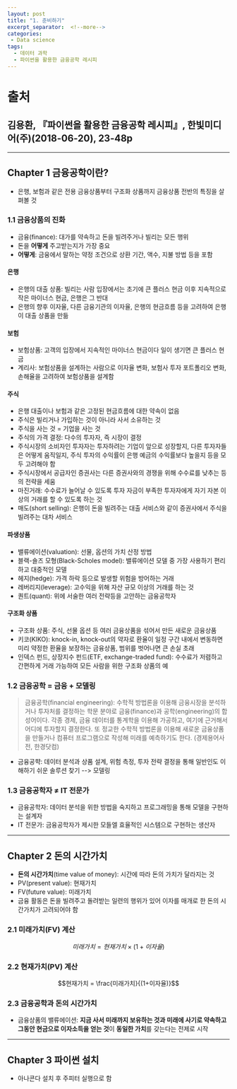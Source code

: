 ```yaml
---
layout: post
title: "1. 준비하기"
excerpt_separator:  <!--more-->
categories:
 - Data science
tags:
  - 데이터 과학
  - 파이썬을 활용한 금융공학 레시피
---
```

# 출처

## 김용환, 『파이썬을 활용한 금융공학 레시피』, 한빛미디어(주)(2018-06-20), 23-48p

---
<!--more-->

## Chapter 1 금융공학이란?

* 은행, 보험과 같은 전용 금융상품부터 구조화 상품까지 금융상품 전반의 특징을 살펴볼 것

### 1.1 금융상품의 진화

* 금융(finance): 대가를 약속하고 돈을 빌려주거나 빌리는 모든 행위
* 돈을 **어떻게** 주고받는지가 가장 중요
* **어떻게**: 금융에서 말하는 약정 조건으로 상환 기간, 액수, 지불 방법 등을 포함

#### 은행

* 은행의 대출 상품: 빌리는 사람 입장에서는 초기에 큰 플러스 현금 이후 지속적으로 작은 마이너스 현금, 은행은 그 반대
* 은행의 향후 이자율, 다른 금융기관의 이자율, 은행의 현금흐름 등을 고려하여 은행이 대출 상품을 만듦

#### 보험

* 보험상품: 고객의 입장에서 지속적인 마이너스 현금이다 일이 생기면 큰 플러스 현금
* 계리사: 보험상품을 설계하는 사람으로 이자율 변화, 보험사 투자 포트폴리오 변화, 손해율을 고려하여 보험상품을 설계함

#### 주식

* 은행 대출이나 보험과 같은 고정된 현금흐름에 대한 약속이 없음
* 주식은 빌리거나 가입하는 것이 아니라 사서 소유하는 것
* 주식을 사는 것 = 기업을 사는 것
* 주식의 가격 결정: 다수의 투자자, 즉 시장이 결정
* 주식시장의 소비자인 투자자는 투자하려는 기업이 앞으로 성장할지, 다른 투자자들은 어떻게 움직일지, 주식 투자의 수익률이 은행 예금의 수익률보다 높을지 등을 모두 고려해야 함
* 주식시장에서 공급자인 증권사는 다른 증권사와의 경쟁을 위해 수수료를 낮추는 등의 전략을 세움
* 마진거래: 수수료가 늘어날 수 있도록 투자 자금이 부족한 투자자에게 자기 자본 이상의 거래를 할 수 있도록 하는 것
* 매도(short selling): 은행이 돈을 빌려주는 대출 서비스와 같이 증권사에서 주식을 빌려주는 대차 서비스

#### 파생상품

* 밸류에이션(valuation): 선물, 옵션의 가치 산정 방법
* 블랙-숄즈 모형(Black-Scholes model): 밸류에이션 모델 중 가장 사용하기 편리하고 대중적인 모델
* 헤지(hedge): 가격 하락 등으로 발생할 위험을 방어하는 거래
* 레버리지(leverage): 고수익을 위해 자산 규모 이상의 거래를 하는 것
* 퀀트(quant): 위에 서술한 여러 전략등을 고안하는 금융공학자

#### 구조화 상품

* 구조화 상품: 주식, 선물 옵션 등 여러 금융상품을 섞어서 만든 새로운 금융상품
* 키코(KIKO): knock-in, knock-out의 약자로 환율이 일정 구간 내에서 변동하면 미리 약정한 환율을 보장하는 금융상품, 범위를 벗어나면 큰 손실 초래
* 인덱스 펀드, 상장지수 펀드(ETF, exchange-traded fund): 수수료가 저렴하고 간편하게 거래 가능하여 모든 사람을 위한 구조화 상품의 예

### 1.2 금융공학 = 금융 + 모델링

> 금융공학(financial engineering): 수학적 방법론을 이용해 금융시장을 분석하거나 투자처를 결정하는 학문 분야로 금융(finance)과 공학(engineering)의 합성어이다. 각종 경제, 금융 데이터를 통계학을 이용해 가공하고, 여기에 근거해서 어디에 투자할지 결정한다. 또 정교한 수학적 방법론을 이용해 새로운 금융상품을 만들거나 컴퓨터 프로그램으로 작성해 미래를 예측하기도 한다. (경제용어사전, 한경닷컴)

* 금융공햑: 데이터 분석과 상품 설계, 위험 측정, 투자 전략 결정을 통해 일반인도 이해하기 쉬운 솔루션 찾기 --> 모델링

### 1.3 금융공학자 ≠ IT 전문가

* 금융공학자: 데이터 분석을 위한 방법을 숙지하고 프로그래밍을 통해 모델을 구현하는 설계자
* IT 전문가: 금융공학자가 제시한 모들엘 효율적인 시스템으로 구현하는 생산자

---

## Chapter 2 돈의 시간가치

* **돈의 시간가치**(time value of money): 시간에 따라 돈의 가치가 달라지는 것
* PV(present value): 현재가치
* FV(future value): 미래가치
* 금융 활동은 돈을 빌려주고 돌려받는 일련의 행위가 있어 이자를 매개로 한 돈의 시간가치가 고려되어야 함

### 2.1 미래가치(FV) 계산

$$미래가치 = 현재가치\times(1 + 이자율)$$

### 2.2 현재가치(PV) 계산

$$현재가치 = \frac{미래가치}{(1+이자율)}$$

### 2.3 금융공학과 돈의 시간가치

* 금융상품의 밸류에이션: **지금 사서 미래까지 보유하는 것과 미래에 사기로 약속하고 그동안 현금으로 이자소득을 얻는 것**이 **동일한 가치**를 갖는다는 전제로 시작

---

## Chapter 3 파이썬 설치

* 아나콘다 설치 후 주피터 실행으로 함